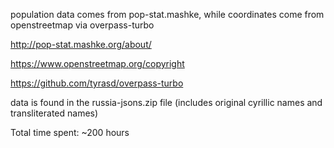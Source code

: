 population data comes from pop-stat.mashke, while coordinates come from openstreetmap via overpass-turbo

http://pop-stat.mashke.org/about/

https://www.openstreetmap.org/copyright

https://github.com/tyrasd/overpass-turbo

data is found in the russia-jsons.zip file (includes original cyrillic names and transliterated names)

Total time spent: ~200 hours
